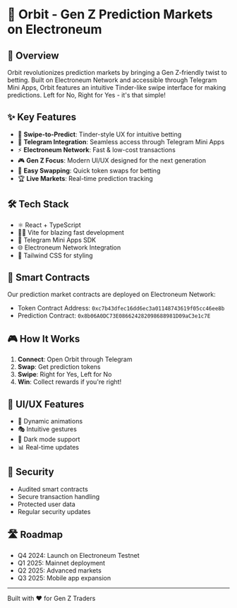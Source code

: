 # 🎲 Orbit - Gen Z Prediction Markets on Electroneum


## 🚀 Overview

Orbit revolutionizes prediction markets by bringing a Gen Z-friendly twist to betting. Built on Electroneum Network and accessible through Telegram Mini Apps, Orbit features an intuitive Tinder-like swipe interface for making predictions. Left for No, Right for Yes - it's that simple!

## ✨ Key Features

- 🎯 **Swipe-to-Predict**: Tinder-style UX for intuitive betting
- 💬 **Telegram Integration**: Seamless access through Telegram Mini Apps
- ⚡ **Electroneum Network**: Fast & low-cost transactions
- 🎮 **Gen Z Focus**: Modern UI/UX designed for the next generation
- 💱 **Easy Swapping**: Quick token swaps for betting
- 🏆 **Live Markets**: Real-time prediction tracking

## 🛠️ Tech Stack

- ⚛️ React + TypeScript
- 🏃‍♂️ Vite for blazing fast development
- 📱 Telegram Mini Apps SDK
- 🌐 Electroneum Network Integration
- 🎨 Tailwind CSS for styling


## 🔗 Smart Contracts

Our prediction market contracts are deployed on Electroneum Network:
- Token Contract Address: `0xc7b43dfec16dd6ec3a01148743619f05cc46ee8b`
- Prediction Contract: `0x8b06A0DC73E086624282098688981D09aC3e1c7E`

## 🎮 How It Works

1. **Connect**: Open Orbit through Telegram
2. **Swap**: Get prediction tokens
3. **Swipe**: Right for Yes, Left for No
4. **Win**: Collect rewards if you're right!

## 🎨 UI/UX Features

- 🌈 Dynamic animations
- 🎭 Intuitive gestures
- 🌙 Dark mode support
- 📊 Real-time updates

## 🔐 Security

- Audited smart contracts
- Secure transaction handling
- Protected user data
- Regular security updates

## 🛣️ Roadmap

- Q4 2024: Launch on Electroneum Testnet
- Q1 2025: Mainnet deployment
- Q2 2025: Advanced markets
- Q3 2025: Mobile app expansion




---

Built with ❤️ for Gen Z Traders

